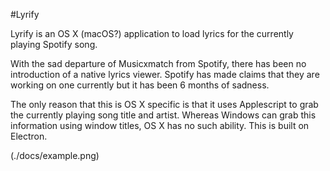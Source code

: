 #Lyrify

Lyrify is an OS X (macOS?) application to load lyrics for the currently playing Spotify song.

With the sad departure of Musicxmatch from Spotify, there has been no introduction of a native lyrics viewer. Spotify has made claims that they are working on one currently but it has been 6 months of sadness.

The only reason that this is OS X specific is that it uses Applescript to grab the currently playing song title and artist. Whereas Windows can grab this information using window titles, OS X has no such ability.
This is built on Electron.

(./docs/example.png)

